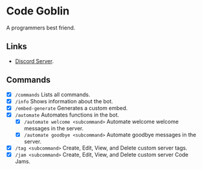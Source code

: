 # Code Goblin

A programmers best friend.

## Links

- [Discord Server](https://discord.gg/MSTrBrNaGn).

## Commands

- [x] `/commands` Lists all commands.
- [x] `/info` Shows information about the bot.
- [x] `/embed-generate` Generates a custom embed.
- [x] `/automate` Automates functions in the bot.
    - [x] `/automate welcome <subcommand>` Automate welcome welcome messages in the server.
    - [x] `/automate goodbye <subcommand>` Automate goodbye messages in the server.
- [x] `/tag <subcommand>` Create, Edit, View, and Delete custom server tags.
- [x] `/jam <subcommand>` Create, Edit, View, and Delete custom server Code Jams.
